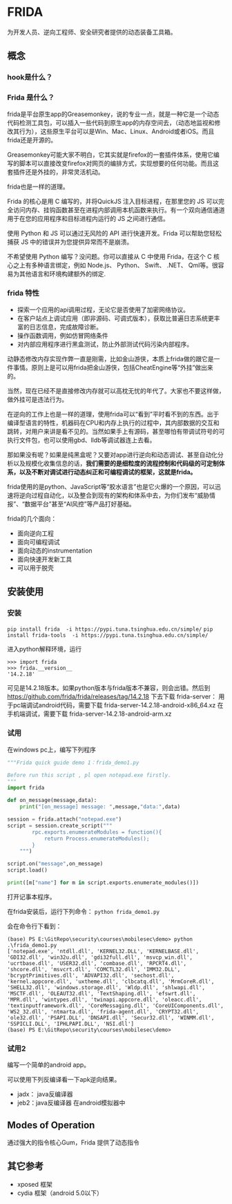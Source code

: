 # FRIDA

为开发人员、逆向工程师、安全研究者提供的动态装备工具箱。
## 概念

### hook是什么？

### Frida 是什么？

frida是平台原生app的Greasemonkey，说的专业一点，就是一种它是一个动态代码检测工具包，可以插入一些代码到原生app的内存空间去，（动态地监视和修改其行为），这些原生平台可以是Win、Mac、Linux、Android或者iOS。而且frida还是开源的。

Greasemonkey可能大家不明白，它其实就是firefox的一套插件体系，使用它编写的脚本可以直接改变firefox对网页的编排方式，实现想要的任何功能。而且这套插件还是外挂的，非常灵活机动。

frida也是一样的道理。

Frida 的核心是用 C 编写的，并将QuickJS 注入目标进程，在那里您的 JS 可以完全访问内存、挂钩函数甚至在进程内部调用本机函数来执行。有一个双向通信通道用于在您的应用程序和目标进程内运行的 JS 之间进行通信。

使用 Python 和 JS 可以通过无风险的 API 进行快速开发。Frida 可以帮助您轻松捕获 JS 中的错误并为您提供异常而不是崩溃。

不希望使用 Python 编写？没问题。你可以直接从 C 中使用 Frida，在这个 C 核心之上有多种语言绑定，例如 Node.js、 Python、 Swift、 .NET、 Qml等。很容易为其他语言和环境构建额外的绑定.

### frida 特性

- 探索一个应用的api调用过程，无论它是否使用了加密网络协议。
- 在客户站点上调试应用（即非源码、可调式版本），获取比普遍日志系统更丰富的日志信息，完成故障诊断。
- 操作函数调用，例如仿冒网络条件
- 对内部应用程序进行黑盒测试，防止外部测试代码污染内部程序。
  

动静态修改内存实现作弊一直是刚需，比如金山游侠，本质上frida做的跟它是一件事情。原则上是可以用frida把金山游侠，包括CheatEngine等“外挂”做出来的。

当然，现在已经不是直接修改内存就可以高枕无忧的年代了。大家也不要这样做，做外挂可是违法行为。

在逆向的工作上也是一样的道理，使用frida可以“看到”平时看不到的东西。出于编译型语言的特性，机器码在CPU和内存上执行的过程中，其内部数据的交互和跳转，对用户来讲是看不见的。当然如果手上有源码，甚至哪怕有带调试符号的可执行文件包，也可以使用gbd、lldb等调试器连上去看。

那如果没有呢？如果是纯黑盒呢？又要对app进行逆向和动态调试、甚至自动化分析以及规模化收集信息的话，**我们需要的是细粒度的流程控制和代码级的可定制体系，以及不断对调试进行动态纠正和可编程调试的框架，这就是frida。**

frida使用的是python、JavaScript等“胶水语言”也是它火爆的一个原因，可以迅速将逆向过程自动化，以及整合到现有的架构和体系中去，为你们发布“威胁情报”、“数据平台”甚至“AI风控”等产品打好基础。

frida的几个面向：
- 面向逆向工程
- 面向可编程调试
- 面向动态的instrumentation
- 面向快速开发新工具
- 可以用于脱壳


## 安装使用
### 安装
`pip install frida  -i https://pypi.tuna.tsinghua.edu.cn/simple/`
`pip install frida-tools  -i https://pypi.tuna.tsinghua.edu.cn/simple/`

进入python解释环境，运行
```
>>> import frida
>>> frida.__version__
'14.2.18'
```

可见是14.2.18版本。如果python版本与frida版本不兼容，则会出错。然后到 https://github.com/frida/frida/releases/tag/14.2.18 下去下载 frida-server：
用于pc端调试android代码，需要下载 frida-server-14.2.18-android-x86_64.xz
在手机端调试，需要下载 frida-server-14.2.18-android-arm.xz



### 试用
在windows pc上，编写下列程序
```python
"""Frida quick guide demo 1：frida_demo1.py

Before run this script , pl open notepad.exe firstly.
"""
import frida

def on_message(message,data):
    print("[on_message] message: ",message,"data:",data)

session = frida.attach("notepad.exe")
script = session.create_script("""
        rpc.exports.enumerateModules = function(){
            return Process.enumerateModules();
        }
    """)

script.on("message",on_message)
script.load()

print([m["name"] for m in script.exports.enumerate_modules()])
```

打开记事本程序。

在frida安装后，运行下列命令：
`python frida_demo1.py`

会在命令行下看到：
```
(base) PS E:\GitRepo\security\courses\mobilesec\demo> python .\frida_demo1.py
['notepad.exe', 'ntdll.dll', 'KERNEL32.DLL', 'KERNELBASE.dll', 'GDI32.dll', 'win32u.dll', 'gdi32full.dll', 'msvcp_win.dll', 'ucrtbase.dll', 'USER32.dll', 'combase.dll', 'RPCRT4.dll', 'shcore.dll', 'msvcrt.dll', 'COMCTL32.dll', 'IMM32.DLL', 'bcryptPrimitives.dll', 'ADVAPI32.dll', 'sechost.dll', 'kernel.appcore.dll', 'uxtheme.dll', 'clbcatq.dll', 'MrmCoreR.dll', 'SHELL32.dll', 'windows.storage.dll', 'Wldp.dll', 'shlwapi.dll', 'MSCTF.dll', 'OLEAUT32.dll', 'TextShaping.dll', 'efswrt.dll', 'MPR.dll', 'wintypes.dll', 'twinapi.appcore.dll', 'oleacc.dll', 'textinputframework.dll', 'CoreMessaging.dll', 'CoreUIComponents.dll', 'WS2_32.dll', 'ntmarta.dll', 'frida-agent.dll', 'CRYPT32.dll', 'ole32.dll', 'PSAPI.DLL', 'DNSAPI.dll', 'Secur32.dll', 'WINMM.dll', 'SSPICLI.DLL', 'IPHLPAPI.DLL', 'NSI.dll']
(base) PS E:\GitRepo\security\courses\mobilesec\demo>
```

### 试用2

编写一个简单的android app。

可以使用下列反编译看一下apk逆向结果。
- jadx： java反编译器
- jeb2：java反编译器
在android模拟器中


## Modes of Operation

通过强大的指令核心Gum，Frida 提供了动态指令


## 其它参考

- xposed 框架
- cydia 框架（android 5.0以下）